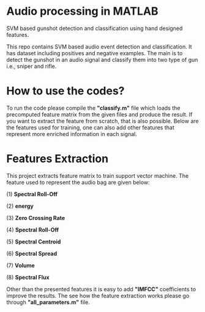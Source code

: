 # Audio processing in MATLAB
SVM based gunshot detection and classification using hand designed features. 


This repo contains SVM based audio event detection and classification. It has dataset including positives and negative examples. The main is to detect the gunshot in an audio  signal and classify them into two type of gun i.e., sniper and rifle. 

# How to use the codes?
To run the code please compile the **"classify.m"** file which loads the precomputed feature matrix from the given files and produce the result. If you want to extract the feature from scratch, that is also possible. Below are the features used for training, one can also add other features that represent more enriched information in each signal. 

# Features Extraction

This project extracts feature matrix to train support vector machine. The feature used to represent the audio bag are given below:

(1) **Spectral Roll-Off**

(2) **energy**

(3) **Zero Crossing Rate**

(4) **Spectral Roll-Off**

(5) **Spectral Centroid**

(6) **Spectral Spread**

(7) **Volume**

(8) **Spectral Flux**


Other than the presented features it is easy to add **"IMFCC"** coefficients to improve the results.  The see how the feature extraction works please go through **"all_parameters.m"** file.



